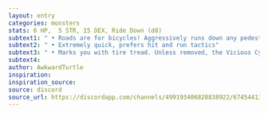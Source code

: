 ```yaml
---
layout: entry 
categories: monsters
stats: 6 HP,  5 STR, 15 DEX, Ride Down (d8)
subtext1: " • Roads are for bicycles! Aggressively runs down any pedestrians in their path."
subtext2: " • Extremely quick, prefers hit and run tactics"
subtext3: " • Marks you with tire tread. Unless removed, the Vicious Cyclist can always track you down."
subtext4: 
author: AwkwardTurtle
inspiration: 
inspiration_source: 
source: discord
source_url: https://discordapp.com/channels/499193406828838922/674544134798966806/700700727714119721
---
```

